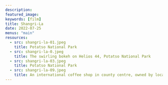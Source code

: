 ```yaml
---
description: 
featured_image: 
keywords: [film]
title: Shangri-La
date: 2022-07-25
menus: "main"
resources:
  - src: shangri-la-01.jpeg
    title: Potatso National Park
  - src: shangri-la-0.jpeg
    title: The swirling bokeh on Helios 44, Potatso National Park
  - src: shangri-la-03.jpeg
    title: Potatso National Park
  - src: shangri-la-09.jpeg
    title: An international coffee shop in county centre, owned by locals. all customers are foreigners, which is extremely rare to see in mainland China.
---
```

